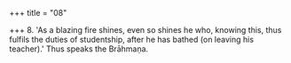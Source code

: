 +++
title = "08"

+++
8. 'As a blazing fire shines, even so shines he who, knowing this, thus fulfils the duties of studentship, after he has bathed (on leaving his teacher).' Thus speaks the Brāhmaṇa.
